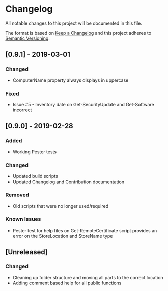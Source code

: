 # Changelog
All notable changes to this project will be documented in this file.

The format is based on [Keep a Changelog](http://keepachangelog.com/en/1.0.0/)
and this project adheres to [Semantic Versioning](http://semver.org/spec/v2.0.0.html).

## [0.9.1] - 2019-03-01

### Changed

- ComputerName property always displays in uppercase

### Fixed

- Issue #5 - Inventory date on Get-SecurityUpdate and Get-Software incorrect

## [0.9.0] - 2019-02-28

### Added

- Working Pester tests

### Changed

- Updated build scripts
- Updated Changelog and Contribution documentation

### Removed

- Old scripts that were no longer used/required

### Known Issues

- Pester test for help files on Get-RemoteCertificate script provides an error on the StoreLocation and StoreName type

## [Unreleased]

### Changed

- Cleaning up folder structure and moving all parts to the correct location
- Adding comment based help for all public functions
